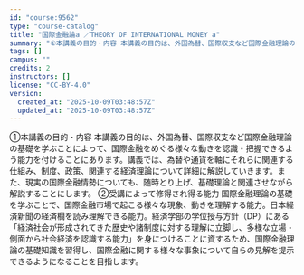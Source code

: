 ```yaml
---
id: "course:9562"
type: "course-catalog"
title: "国際金融論a ／THEORY OF INTERNATIONAL MONEY a"
summary: "①本講義の目的・内容 本講義の目的は、外国為替、国際収支など国際金融理論の基礎を学ぶことによって、国際金融をめぐる様々な動きを認識・把握できるよう能力を付けることにあります。講義では、為替や通貨を軸にそれらに関連する仕組み、制度、政策、関連…"
tags: []
campus: ""
credits: 2
instructors: []
license: "CC-BY-4.0"
version:
  created_at: "2025-10-09T03:48:57Z"
  updated_at: "2025-10-09T03:48:57Z"
---
```

①本講義の目的・内容 本講義の目的は、外国為替、国際収支など国際金融理論の基礎を学ぶことによって、国際金融をめぐる様々な動きを認識・把握できるよう能力を付けることにあります。講義では、為替や通貨を軸にそれらに関連する仕組み、制度、政策、関連する経済理論について詳細に解説していきます。また、現実の国際金融情勢についても、随時とり上げ、基礎理論と関連させながら解説することにします。 ②受講によって修得され得る能力 国際金融理論の基礎を学ぶことで、国際金融市場で起こる様々な現象、動きを理解する能力。日本経済新聞の経済欄を読み理解できる能力。経済学部の学位授与方針（DP）にある「経済社会が形成されてきた歴史や諸制度に対する理解に立脚し、多様な立場・側面から社会経済を認識する能力」を身につけることに資するため、国際金融理論の基礎知識を習得し、国際金融に関する様々な事象について自らの見解を提示できるようになることを目指します。
